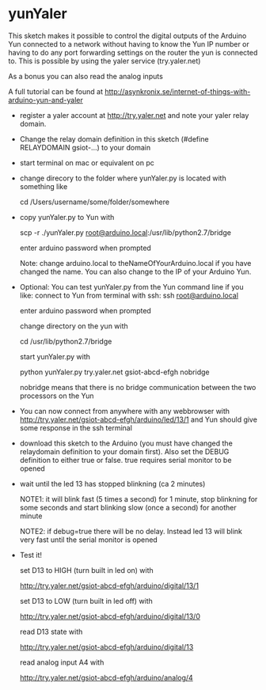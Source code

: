 yunYaler
========
This sketch makes it possible to control the digital outputs of the Arduino Yun connected to a network without having to know the Yun IP number or having to do any port forwarding settings on the router the yun is connected to. This is possible by using the yaler service (try.yaler.net)

As a bonus you can also read the analog inputs

A full tutorial can be found at http://asynkronix.se/internet-of-things-with-arduino-yun-and-yaler

* register a yaler account at http://try.yaler.net and note your yaler relay domain. 
* Change the relay domain definition in this sketch (#define RELAYDOMAIN gsiot-...) to your domain
* start terminal on mac or equivalent on pc
* change direcory to the folder where yunYaler.py is located with something like 

    cd /Users/username/some/folder/somewhere
   
* copy yunYaler.py to Yun with

    scp -r ./yunYaler.py root@arduino.local:/usr/lib/python2.7/bridge

    enter arduino password when prompted

    Note: change arduino.local to theNameOfYourArduino.local if you have changed the name. You can also change to the IP of your Arduino Yun.

* Optional: You can test yunYaler.py from the Yun command line if you like: connect to Yun from terminal with ssh:
    ssh root@arduino.local

    enter arduino password when prompted
   
    change directory on the yun with
   
    cd /usr/lib/python2.7/bridge
   
    start yunYaler.py with
   
    python yunYaler.py try.yaler.net gsiot-abcd-efgh nobridge
   
    nobridge means that there is no bridge communication between the two processors on the Yun
   
* You can now connect from anywhere with any webbrowser with 
    http://try.yaler.net/gsiot-abcd-efgh/arduino/led/13/1
    and Yun should give some response in the ssh terminal
* download this sketch to the Arduino (you must have changed the relaydomain definition to your domain first). Also set the DEBUG definition to either true or false. true requires serial monitor to be opened
* wait until the led 13 has stopped blinkning (ca 2 minutes)
    
    NOTE1: it will blink fast (5 times a second) for 1 minute, stop blinkning for 
    some seconds and start blinking slow (once a second) for another minute
    
    NOTE2: if debug=true there will be no delay. Instead led 13 will blink very fast 
    until the serial monitor is opened
* Test it!
    
    set D13 to HIGH (turn built in led on) with 
    
    http://try.yaler.net/gsiot-abcd-efgh/arduino/digital/13/1
    
    set D13 to LOW (turn built in led off) with
    
    http://try.yaler.net/gsiot-abcd-efgh/arduino/digital/13/0
    
    read D13 state with 
    
    http://try.yaler.net/gsiot-abcd-efgh/arduino/digital/13
    
    read analog input A4 with
    
    http://try.yaler.net/gsiot-abcd-efgh/arduino/analog/4
    
   
